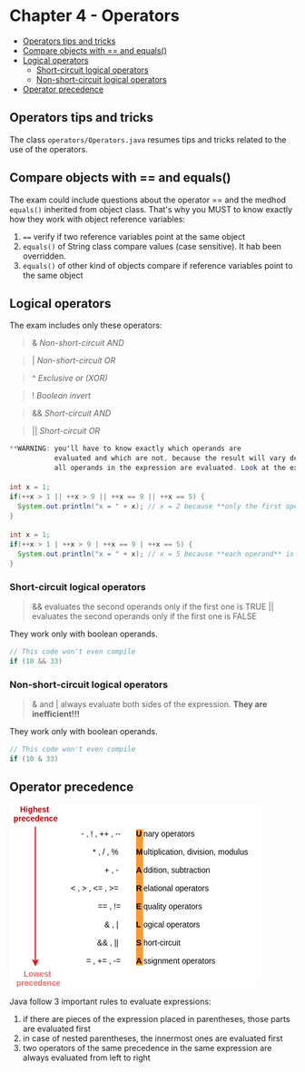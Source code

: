 # Chapter 4 - Operators

+ [Operators tips and tricks](#operators-tips-and-tricks)
+ [Compare objects with == and equals()](#compare-objects-with-==-and-equals())
+ [Logical operators](#logical-operators)
    - [Short-circuit logical operators](#short-circuit-ogical-operators)
    - [Non-short-circuit logical operators](#non-short-circuit-ogical-operators)
+ [Operator precedence](#operator-precedence)

## Operators tips and tricks
The class `operators/Operators.java` resumes tips and tricks related to the use of the operators.

## Compare objects with == and equals()
The exam could include questions about the operator == and the medhod `equals()` inherited from object class.
That's why you MUST to know exactly how they work with object reference variables:
1. `==` verify if two reference variables point at the same object
2. `equals()` of String class compare values (case sensitive). It hab been overridden.
3. `equals()` of other kind of objects compare if reference variables point to the same object

## Logical operators
The exam includes only these operators:
> &     _Non-short-circuit AND_

> |     _Non-short-circuit OR_

> ^     _Exclusive or (XOR)_

> !     _Boolean invert_

> &&    _Short-circuit AND_

> ||    _Short-circuit OR_

```java
**WARNING: you'll have to know exactly which operands are
           evaluated and which are not, because the result will vary depending on whether
           all operands in the expression are evaluated. Look at the example below:**

int x = 1;
if(++x > 1 || ++x > 9 || ++x == 9 || ++x == 5) {
  System.out.println("x = " + x); // x = 2 because **only the first operand** is evaluated
}

int x = 1;
if(++x > 1 | ++x > 9 | ++x == 9 | ++x == 5) {
  System.out.println("x = " + x); // x = 5 because **each operand** is evaluated
}
```

### Short-circuit logical operators
> && evaluates the second operands only if the first one is TRUE
> || evaluates the second operands only if the first one is FALSE

They work only with boolean operands.
```java
// This code won't even compile
if (10 && 33)
```

### Non-short-circuit logical operators
> & and | always evaluate both sides of the expression. **They are inefficient!!!**

They work only with boolean operands.
```java
// This code won't even compile
if (10 & 33)
```

## Operator precedence
![Alt text](operators/operator-precedence.png?raw=true "Operator precedence")

Java follow 3 important rules to evaluate expressions:
1. if there are pieces of the expression placed in parentheses, those parts are
evaluated first
2. in case of nested parentheses, the innermost ones are evaluated first
3. two operators of the same precedence in the same expression are always evaluated from left to right